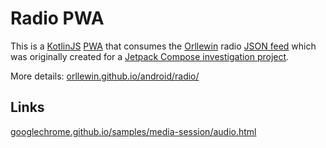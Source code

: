 # Radio PWA

This is a [KotlinJS](https://kotlinlang.org/docs/js-overview.html) [PWA](https://web.dev/progressive-web-apps/) that consumes the [Orllewin](https://orllewin.uk/) radio [JSON feed](https://orllewin.uk/default_stations.json) which was originally created for a [Jetpack Compose investigation project](https://github.com/orllewin/radio_android).

More details: [orllewin.github.io/android/radio/](https://orllewin.github.io/android/radio/)

## Links
[googlechrome.github.io/samples/media-session/audio.html](https://googlechrome.github.io/samples/media-session/audio.html)

